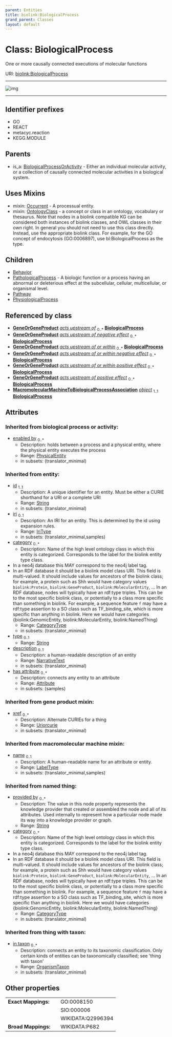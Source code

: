 ```yaml
---
parent: Entities
title: biolink:BiologicalProcess
grand_parent: Classes
layout: default
---
```


# Class: BiologicalProcess


One or more causally connected executions of molecular functions

URI: [biolink:BiologicalProcess](https://w3id.org/biolink/vocab/BiologicalProcess)


---

![img](https://yuml.me/diagram/nofunky;dir:TB/class/[PhysiologicalProcess],[PhysicalEntity],[Pathway],[PathologicalProcess],[OrganismTaxon],[OntologyClass],[Occurrent],[MacromolecularMachineToBiologicalProcessAssociation],[GeneOrGeneProduct],[BiologicalProcessOrActivity],[MacromolecularMachineToBiologicalProcessAssociation]-%20object%201..1%3E[BiologicalProcess%7Cprovided_by(i):string%20%2A;xref(i):uriorcurie%20%2A;category(i):category_type%20%2B;id(i):string;iri(i):iri_type%20%3F;type(i):string%20%3F;name(i):label_type%20%3F;description(i):narrative_text%20%3F],[BiologicalProcess]uses%20-.-%3E[Occurrent],[BiologicalProcess]uses%20-.-%3E[OntologyClass],[BiologicalProcess]%5E-[PhysiologicalProcess],[BiologicalProcess]%5E-[Pathway],[BiologicalProcess]%5E-[PathologicalProcess],[BiologicalProcess]%5E-[Behavior],[BiologicalProcessOrActivity]%5E-[BiologicalProcess],[Behavior],[Attribute])

---


## Identifier prefixes

 * GO
 * REACT
 * metacyc.reaction
 * KEGG.MODULE

## Parents

 *  is_a: [BiologicalProcessOrActivity](BiologicalProcessOrActivity.md) - Either an individual molecular activity, or a collection of causally connected molecular activities in a biological system.

## Uses Mixins

 *  mixin: [Occurrent](Occurrent.md) - A processual entity.
 *  mixin: [OntologyClass](OntologyClass.md) - a concept or class in an ontology, vocabulary or thesaurus. Note that nodes in a biolink compatible KG can be considered both instances of biolink classes, and OWL classes in their own right. In general you should not need to use this class directly. Instead, use the appropriate biolink class. For example, for the GO concept of endocytosis (GO:0006897), use bl:BiologicalProcess as the type.

## Children

 * [Behavior](Behavior.md)
 * [PathologicalProcess](PathologicalProcess.md) - A biologic function or a process having an abnormal or deleterious effect at the subcellular, cellular, multicellular, or organismal level.
 * [Pathway](Pathway.md)
 * [PhysiologicalProcess](PhysiologicalProcess.md)

## Referenced by class

 *  **[GeneOrGeneProduct](GeneOrGeneProduct.md)** *[acts upstream of](acts_upstream_of.md)*  <sub>0..\*</sub>  **[BiologicalProcess](BiologicalProcess.md)**
 *  **[GeneOrGeneProduct](GeneOrGeneProduct.md)** *[acts upstream of negative effect](acts_upstream_of_negative_effect.md)*  <sub>0..\*</sub>  **[BiologicalProcess](BiologicalProcess.md)**
 *  **[GeneOrGeneProduct](GeneOrGeneProduct.md)** *[acts upstream of or within](acts_upstream_of_or_within.md)*  <sub>0..\*</sub>  **[BiologicalProcess](BiologicalProcess.md)**
 *  **[GeneOrGeneProduct](GeneOrGeneProduct.md)** *[acts upstream of or within negative effect](acts_upstream_of_or_within_negative_effect.md)*  <sub>0..\*</sub>  **[BiologicalProcess](BiologicalProcess.md)**
 *  **[GeneOrGeneProduct](GeneOrGeneProduct.md)** *[acts upstream of or within positive effect](acts_upstream_of_or_within_positive_effect.md)*  <sub>0..\*</sub>  **[BiologicalProcess](BiologicalProcess.md)**
 *  **[GeneOrGeneProduct](GeneOrGeneProduct.md)** *[acts upstream of positive effect](acts_upstream_of_positive_effect.md)*  <sub>0..\*</sub>  **[BiologicalProcess](BiologicalProcess.md)**
 *  **[MacromolecularMachineToBiologicalProcessAssociation](MacromolecularMachineToBiologicalProcessAssociation.md)** *[object](object.md)*  <sub>1..1</sub>  **[BiologicalProcess](BiologicalProcess.md)**

## Attributes


### Inherited from biological process or activity:

 * [enabled by](enabled_by.md)  <sub>0..\*</sub>
     * Description: holds between a process and a physical entity, where the physical entity executes the process
     * Range: [PhysicalEntity](PhysicalEntity.md)
     * in subsets: (translator_minimal)

### Inherited from entity:

 * [id](id.md)  <sub>1..1</sub>
     * Description: A unique identifier for an entity. Must be either a CURIE shorthand for a URI or a complete URI
     * Range: [String](types/String.md)
     * in subsets: (translator_minimal)
 * [iri](iri.md)  <sub>0..1</sub>
     * Description: An IRI for an entity. This is determined by the id using expansion rules.
     * Range: [IriType](types/IriType.md)
     * in subsets: (translator_minimal,samples)
 * [category](category.md)  <sub>0..\*</sub>
     * Description: Name of the high level ontology class in which this entity is categorized. Corresponds to the label for the biolink entity type class.
 * In a neo4j database this MAY correspond to the neo4j label tag.
 * In an RDF database it should be a biolink model class URI.
This field is multi-valued. It should include values for ancestors of the biolink class; for example, a protein such as Shh would have category values `biolink:Protein`, `biolink:GeneProduct`, `biolink:MolecularEntity`, ...
In an RDF database, nodes will typically have an rdf:type triples. This can be to the most specific biolink class, or potentially to a class more specific than something in biolink. For example, a sequence feature `f` may have a rdf:type assertion to a SO class such as TF_binding_site, which is more specific than anything in biolink. Here we would have categories {biolink:GenomicEntity, biolink:MolecularEntity, biolink:NamedThing}
     * Range: [CategoryType](types/CategoryType.md)
     * in subsets: (translator_minimal)
 * [type](type.md)  <sub>0..1</sub>
     * Range: [String](types/String.md)
 * [description](description.md)  <sub>0..1</sub>
     * Description: a human-readable description of an entity
     * Range: [NarrativeText](types/NarrativeText.md)
     * in subsets: (translator_minimal)
 * [has attribute](has_attribute.md)  <sub>0..\*</sub>
     * Description: connects any entity to an attribute
     * Range: [Attribute](Attribute.md)
     * in subsets: (samples)

### Inherited from gene product mixin:

 * [xref](xref.md)  <sub>0..\*</sub>
     * Description: Alternate CURIEs for a thing
     * Range: [Uriorcurie](types/Uriorcurie.md)
     * in subsets: (translator_minimal)

### Inherited from macromolecular machine mixin:

 * [name](name.md)  <sub>0..1</sub>
     * Description: A human-readable name for an attribute or entity.
     * Range: [LabelType](types/LabelType.md)
     * in subsets: (translator_minimal,samples)

### Inherited from named thing:

 * [provided by](provided_by.md)  <sub>0..\*</sub>
     * Description: The value in this node property represents the knowledge provider that created or assembled the node and all of its attributes.  Used internally to represent how a particular node made its way into a knowledge provider or graph.
     * Range: [String](types/String.md)
 * [category](category.md)  <sub>0..\*</sub>
     * Description: Name of the high level ontology class in which this entity is categorized. Corresponds to the label for the biolink entity type class.
 * In a neo4j database this MAY correspond to the neo4j label tag.
 * In an RDF database it should be a biolink model class URI.
This field is multi-valued. It should include values for ancestors of the biolink class; for example, a protein such as Shh would have category values `biolink:Protein`, `biolink:GeneProduct`, `biolink:MolecularEntity`, ...
In an RDF database, nodes will typically have an rdf:type triples. This can be to the most specific biolink class, or potentially to a class more specific than something in biolink. For example, a sequence feature `f` may have a rdf:type assertion to a SO class such as TF_binding_site, which is more specific than anything in biolink. Here we would have categories {biolink:GenomicEntity, biolink:MolecularEntity, biolink:NamedThing}
     * Range: [CategoryType](types/CategoryType.md)
     * in subsets: (translator_minimal)

### Inherited from thing with taxon:

 * [in taxon](in_taxon.md)  <sub>0..\*</sub>
     * Description: connects an entity to its taxonomic classification. Only certain kinds of entities can be taxonomically classified; see 'thing with taxon'
     * Range: [OrganismTaxon](OrganismTaxon.md)
     * in subsets: (translator_minimal)

## Other properties

|  |  |  |
| --- | --- | --- |
| **Exact Mappings:** | | GO:0008150 |
|  | | SIO:000006 |
|  | | WIKIDATA:Q2996394 |
| **Broad Mappings:** | | WIKIDATA:P682 |

